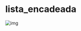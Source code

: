 # lista_encadeada
![img](https://user-images.githubusercontent.com/52220244/163723951-ff4cb6d4-d305-4450-8868-2ea919f17a04.JPG)